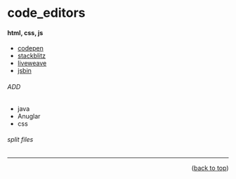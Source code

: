<a name="topage"></a>

# code_editors


#### html, css, js
* [codepen](https://codepen.io)
* [stackblitz](https://stackblitz.com/)
* [liveweave](https://liveweave.com/)
* [jsbin](https://jsbin.com/)

###### ADD 
* java
* Anuglar
* css

###### split files



-----

<p align="right">(<a href="#topage">back to top</a>)</p>
<br/>
<br/>
